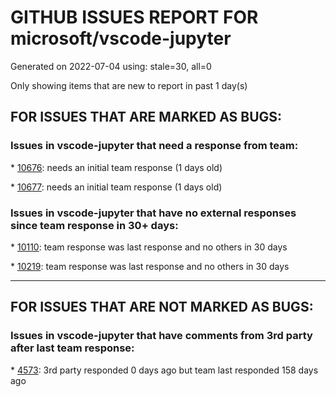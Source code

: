 
# GITHUB ISSUES REPORT FOR microsoft/vscode-jupyter


Generated on 2022-07-04 using: stale=30, all=0


Only showing items that are new to report in past 1 day(s)


## FOR ISSUES THAT ARE MARKED AS BUGS:


### Issues in vscode-jupyter that need a response from team:


\* [10676](https://github.com/microsoft/vscode-jupyter/issues/10676 "Interactive mode doesnt launch when file named `xml.py` exists."): needs an initial team response (1 days old)

\* [10677](https://github.com/microsoft/vscode-jupyter/issues/10677 "Shell environment not working in Jupyter notebook"): needs an initial team response (1 days old)

### Issues in vscode-jupyter that have no external responses since team response in 30+ days:


\* [10110](https://github.com/microsoft/vscode-jupyter/issues/10110 "&quot;Failed to start kernel&quot; with Jupyter Extension v2022.4.1021342353"): team response was last response and no others in 30 days

\* [10219](https://github.com/microsoft/vscode-jupyter/issues/10219 "Look into webview UI toolkit for the table implementation"): team response was last response and no others in 30 days

---

## FOR ISSUES THAT ARE NOT MARKED AS BUGS:


### Issues in vscode-jupyter that have comments from 3rd party after last team response:


\* [4573](https://github.com/microsoft/vscode-jupyter/issues/4573 "Support a notebook &quot;scratch pad&quot; and/or integrate interactive window experience for notebooks"): 3rd party responded 0 days ago but team last responded 158 days ago

